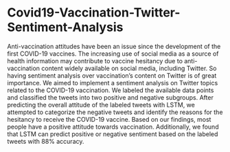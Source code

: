 # Covid19-Vaccination-Twitter-Sentiment-Analysis

Anti-vaccination attitudes have been an issue since the development of the first COVID-19 vaccines. The increasing use of social media as a source of health information may contribute to vaccine hesitancy due to anti-vaccination content widely available on social media, including Twitter. So having sentiment analysis over vaccination’s content on Twitter is of great importance. We aimed to implement a sentiment analysis on Twitter topics related to the COVID-19 vaccination. We labeled the available data points and classified the tweets into two positive and negative subgroups. After predicting the overall attitude of the labeled tweets with LSTM, we attempted to categorize the negative tweets and identify the reasons for the hesitancy to receive the COVID-19 vaccine. Based on our findings, most people have a positive attitude towards vaccination. Additionally, we found that LSTM can predict positive or negative sentiment based on the labeled tweets with 88% accuracy.
